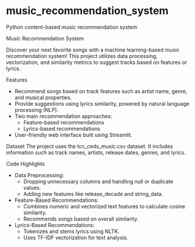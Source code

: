 # music_recommendation_system
Python content-based music recommendation system

Music Recommendation System

Discover your next favorite songs with a machine learning-based music recommendation system! This project utilizes data processing, vectorization, and similarity metrics to suggest tracks based on features or lyrics.


Features
- Recommend songs based on track features such as artist name, genre, and musical properties.
- Provide suggestions using lyrics similarity, powered by natural language processing (NLP).
- Two main recommendation approaches:
  - Feature-based recommendations
  - Lyrics-based recommendations
- User-friendly web interface built using Streamlit.


Dataset
The project uses the tcc_ceds_music.csv dataset. It includes information such as track names, artists, release dates, genres, and lyrics.


Code Highlights
- Data Preprocessing:
  - Dropping unnecessary columns and handling null or duplicate values.
  - Adding new features like release_decade and string_data.
- Feature-Based Recommendations:
  - Combines numeric and vectorized text features to calculate cosine similarity.
  - Recommends songs based on overall similarity.
- Lyrics-Based Recommendations:
  - Tokenizes and stems lyrics using NLTK.
  - Uses TF-IDF vectorization for text analysis.
